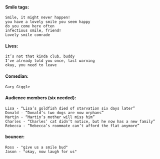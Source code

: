 
#### Smile tags:
    Smile, it might never happen!
    you have a lovely smile you seem happy 
    do you come here often
    infectious smile, friend!
    Lovely smile comrade

#### Lives:
    it’s not that kinda club, buddy
    I've already told you once, last warning
    okay, you need to leave

#### Comedian:
    Gary Giggle

#### Audience members (six needed):
    Lisa - “Lisa’s goldfish died of starvation six days later”
    Donald - “Donald’s two dogs are now orphans”
    Martin - “Martin’s mother will miss him”
    Charles - “Charles’ cat didn’t notice, but he now has a new family”
    Rebecca - “Rebecca’s roommate can’t afford the flat anymore”

#### bouncer:
    Ross - "give us a smile bud"
    Jason - "okay, now laugh for us"
